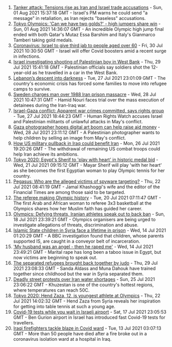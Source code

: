 1. [Tanker attack: Tensions rise as Iran and Israel trade accusations](https://www.bbc.co.uk/news/world-middle-east-58048007) - Sun, 01 Aug 2021 15:37:18 GMT - Israel's PM warns he could send "a message" in retaliation, as Iran rejects "baseless" accusations.
2. [Tokyo Olympics: 'Can we have two golds?' - high jumpers share win](https://www.bbc.co.uk/sport/olympics/58048827) - Sun, 01 Aug 2021 14:36:07 GMT - An incredible Olympic high jump final ended with both Qatar's Mutaz Essa Barshim and Italy's Gianmarco Tamberi taking gold medals.
3. [Coronavirus: Israel to give third jab to people aged over 60](https://www.bbc.co.uk/news/world-middle-east-58021386) - Fri, 30 Jul 2021 10:30:50 GMT - Israel will offer Covid boosters amid a recent surge in infections.
4. [Israel investigating shooting of Palestinian boy in West Bank](https://www.bbc.co.uk/news/world-middle-east-58010712) - Thu, 29 Jul 2021 15:41:18 GMT - Palestinian officials say soldiers shot the 12-year-old as he travelled in a car in the West Bank.
5. [Lebanon’s descent into darkness](https://www.bbc.co.uk/news/world-middle-east-57988693) - Tue, 27 Jul 2021 23:01:09 GMT - The country's economic crisis has forced some families to move into refugee camps to survive.
6. [Sweden charges man over 1988 Iran prison massacre](https://www.bbc.co.uk/news/world-europe-57996483) - Wed, 28 Jul 2021 10:47:31 GMT - Hamid Nouri faces trial over the mass execution of detainees during the Iran-Iraq war.
7. [Israel-Gaza conflict: Apparent war crimes committed, says rights group](https://www.bbc.co.uk/news/world-middle-east-57982567) - Tue, 27 Jul 2021 18:44:23 GMT - Human Rights Watch accuses Israel and Palestinian militants of unlawful attacks in May's conflict.
8. [Gaza photographer hopes digital art boom can help raise aid money](https://www.bbc.co.uk/news/world-middle-east-57970467) - Wed, 28 Jul 2021 23:11:12 GMT - A Palestinian photographer wants to help children by selling an image from May's conflict.
9. [How US military pullback in Iraq could benefit Iran](https://www.bbc.co.uk/news/world-middle-east-57976007) - Mon, 26 Jul 2021 19:20:26 GMT - The withdrawal of remaining US combat troops could help Iran achieve its ambitions.
10. [Tokyo 2020: Egypt's Sherif to 'play with heart' in historic medal bid](https://www.bbc.co.uk/sport/africa/57844534) - Wed, 21 Jul 2021 09:15:12 GMT - Mayar Sherif will play 'with her heart' as she becomes the first Egyptian woman to play Olympic tennis for her country.
11. [Pegasus: Who are the alleged victims of spyware targeting?](https://www.bbc.co.uk/news/world-57891506) - Thu, 22 Jul 2021 08:41:19 GMT - Jamal Khashoggi's wife and the editor of the Financial Times are among those said to be targeted.
12. [The referee making Olympic history](https://www.bbc.co.uk/sport/africa/57899407) - Tue, 20 Jul 2021 07:11:47 GMT - The first Arab and African woman to referee 3x3 basketball at the Olympics shares how her Muslim faith has guided her career.
13. [Olympics: Defying threats, Iranian athletes speak out to back ban](https://www.bbc.co.uk/news/world-middle-east-57839521) - Sun, 18 Jul 2021 23:39:21 GMT - Olympics organisers are being urged to investigate allegations of threats, discrimination and abuse.
14. [Islamic State children in Syria face a lifetime in prison](https://www.bbc.co.uk/news/world-middle-east-57829441) - Wed, 14 Jul 2021 01:20:29 GMT - A BBC investigation found that children, whose parents supported IS, are caught in a conveyor belt of incarceration.
15. ['My husband was an angel - then he raped me'](https://www.bbc.co.uk/news/world-middle-east-57694110) - Wed, 14 Jul 2021 23:49:21 GMT - Marital rape has long been a taboo issue in Egypt, but now victims are beginning to speak out.
16. [The separated refugees brought back together by judo](https://www.bbc.co.uk/news/world-58020945) - Thu, 29 Jul 2021 23:08:33 GMT - Sanda Aldass and Muna Dahouk have trained together since childhood but the war in Syria separated them.
17. [Deadly street protests over Iran water shortages](https://www.bbc.co.uk/news/world-middle-east-57948717) - Sun, 25 Jul 2021 23:06:22 GMT - Khuzestan is one of the country's hottest regions, where temperatures can reach 50C.
18. [Tokyo 2020: Hend Zaza, 12, is youngest athlete at Olympics](https://www.bbc.co.uk/news/world-middle-east-57925985) - Thu, 22 Jul 2021 14:02:32 GMT - Hend Zaza from Syria reveals her inspiration for getting into table tennis at such a young age.
19. [Covid-19 tests while you wait in Israeli airport](https://www.bbc.co.uk/news/world-middle-east-57869807) - Sat, 17 Jul 2021 23:05:53 GMT - Ben Gurion airport in Israel has introduced fast Covid-19 tests for travellers.
20. [Iraqi firefighters tackle blaze in Covid ward](https://www.bbc.co.uk/news/world-middle-east-57815621) - Tue, 13 Jul 2021 03:07:13 GMT - More than 50 people have died after a fire broke out in a coronavirus isolation ward at a hospital in Iraq.
